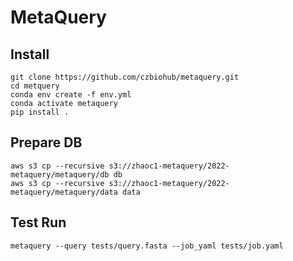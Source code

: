 # MetaQuery

## Install

```
git clone https://github.com/czbiohub/metaquery.git
cd metquery
conda env create -f env.yml
conda activate metaquery
pip install .
```

## Prepare DB

```
aws s3 cp --recursive s3://zhaoc1-metaquery/2022-metaquery/metaquery/db db
aws s3 cp --recursive s3://zhaoc1-metaquery/2022-metaquery/metaquery/data data
```

## Test Run

```
metaquery --query tests/query.fasta --job_yaml tests/job.yaml
```
